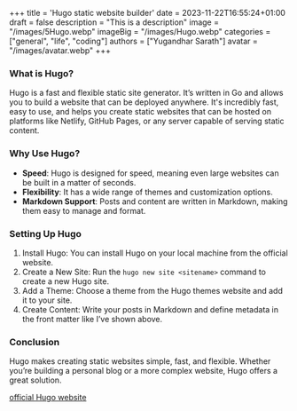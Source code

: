 +++ 
title = 'Hugo static website builder'
date = 2023-11-22T16:55:24+01:00
draft = false
description = "This is a description"
image = "/images/5Hugo.webp"
imageBig = "/images/Hugo.webp"
categories = ["general", "life", "coding"]
authors = ["Yugandhar Sarath"]
avatar = "/images/avatar.webp"
+++


### What is Hugo?

Hugo is a fast and flexible static site generator. It’s written in Go and allows you to build a website that can be deployed anywhere. It's incredibly fast, easy to use, and helps you create static websites that can be hosted on platforms like Netlify, GitHub Pages, or any server capable of serving static content.

### Why Use Hugo?

- **Speed**: Hugo is designed for speed, meaning even large websites can be built in a matter of seconds.
- **Flexibility**: It has a wide range of themes and customization options.
- **Markdown Support**: Posts and content are written in Markdown, making them easy to manage and format.

### Setting Up Hugo

1. Install Hugo: You can install Hugo on your local machine from the official website.
2. Create a New Site: Run the `hugo new site <sitename>` command to create a new Hugo site.
3. Add a Theme: Choose a theme from the Hugo themes website and add it to your site.
4. Create Content: Write your posts in Markdown and define metadata in the front matter like I’ve shown above.

### Conclusion

Hugo makes creating static websites simple, fast, and flexible. Whether you’re building a personal blog or a more complex website, Hugo offers a great solution.

[official Hugo website](https://gohugo.io/)


